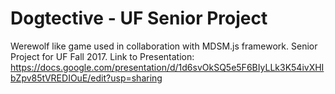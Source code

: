 # Dogtective - UF Senior Project
Werewolf like game used in collaboration with MDSM.js framework. Senior Project for UF Fall 2017.
Link to Presentation: https://docs.google.com/presentation/d/1d6svOkSQ5e5F6BIyLLk3K54ivXHIbZpv85tVREDIOuE/edit?usp=sharing
